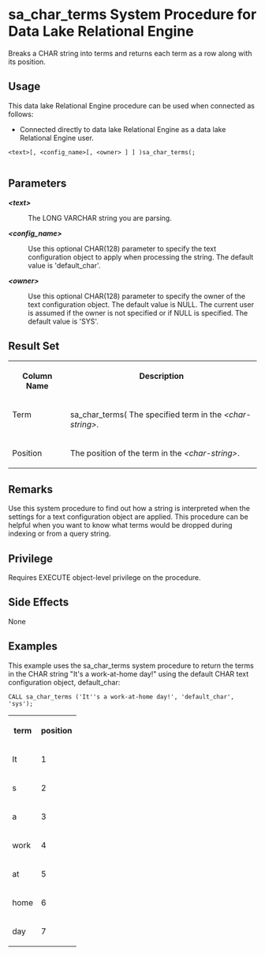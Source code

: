 <!-- loio81741e316ce21014a988e4845b1f1a41 -->

# sa\_char\_terms System Procedure for Data Lake Relational Engine

Breaks a CHAR string into terms and returns each term as a row along with its position.



<a name="loio81741e316ce21014a988e4845b1f1a41__section_umy_gqn_14b"/>

## Usage

This data lake Relational Engine procedure can be used when connected as follows:

-   Connected directly to data lake Relational Engine as a data lake Relational Engine user.



```
<text>[, <config_name>[, <owner> ] ] )sa_char_terms(; 
   
```



## Parameters


<dl>
<dt><b>

*<text\>* 

</b></dt>
<dd>

The LONG VARCHAR string you are parsing.



</dd><dt><b>

*<config\_name\>* 

</b></dt>
<dd>

Use this optional CHAR\(128\) parameter to specify the text configuration object to apply when processing the string. The default value is 'default\_char'.



</dd><dt><b>

*<owner\>* 

</b></dt>
<dd>

Use this optional CHAR\(128\) parameter to specify the owner of the text configuration object. The default value is NULL. The current user is assumed if the owner is not specified or if NULL is specified. The default value is 'SYS'.



</dd>
</dl>



<a name="loio81741e316ce21014a988e4845b1f1a41__section_j2p_3w5_xyb"/>

## Result Set


<table>
<tr>
<th valign="top">

Column Name

</th>
<th valign="top">

Description

</th>
</tr>
<tr>
<td valign="top">

Term

</td>
<td valign="top">

sa\_char\_terms\( The specified term in the *<char-string\>*.

</td>
</tr>
<tr>
<td valign="top">

Position

</td>
<td valign="top">

The position of the term in the *<char-string\>*.

</td>
</tr>
</table>



## Remarks

Use this system procedure to find out how a string is interpreted when the settings for a text configuration object are applied. This procedure can be helpful when you want to know what terms would be dropped during indexing or from a query string.



<a name="loio81741e316ce21014a988e4845b1f1a41__section_u51_bkf_3jb"/>

## Privilege

Requires EXECUTE object-level privilege on the procedure.



## Side Effects

None



<a name="loio81741e316ce21014a988e4845b1f1a41__section_sdp_jnf_zyb"/>

## Examples

This example uses the sa\_char\_terms system procedure to return the terms in the CHAR string "It's a work-at-home day!" using the default CHAR text configuration object, default\_char:

```
CALL sa_char_terms ('It''s a work-at-home day!', 'default_char', 'sys');
```


<table>
<tr>
<th valign="top">

term

</th>
<th valign="top">

position

</th>
</tr>
<tr>
<td valign="top">

It

</td>
<td valign="top">

1

</td>
</tr>
<tr>
<td valign="top">

s

</td>
<td valign="top">

2

</td>
</tr>
<tr>
<td valign="top">

a

</td>
<td valign="top">

3

</td>
</tr>
<tr>
<td valign="top">

work

</td>
<td valign="top">

4

</td>
</tr>
<tr>
<td valign="top">

at

</td>
<td valign="top">

5

</td>
</tr>
<tr>
<td valign="top">

home

</td>
<td valign="top">

6

</td>
</tr>
<tr>
<td valign="top">

day

</td>
<td valign="top">

7

</td>
</tr>
</table>

